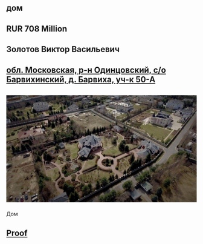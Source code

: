 ## дом

## RUR 708 Million

## Золотов Виктор Васильевич

## [обл. Московская, р-н Одинцовский, с/о Барвихинский, д. Барвиха, уч-к 50-А](https://www.google.ru/maps/@47.0581125,10.6579092,19z)

## ![](bar.jpg)
 Дом
## [Proof](https://www.youtube.com/watch?v=_2KfjJ-7914)
